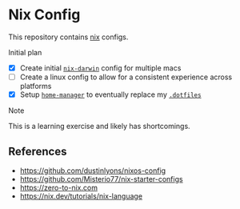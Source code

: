# Nix Config

This repository contains [nix](https://nixos.org/) configs.

Initial plan

 - [x] Create initial [`nix-darwin`](https://github.com/LnL7/nix-darwin) config for multiple macs
 - [ ] Create a linux config to allow for a consistent experience across platforms
 - [x] Setup [`home-manager`](https://github.com/nix-community/home-manager) to eventually replace my [`.dotfiles`](https://github.com/lambchop4prez/dotfiles)

> [!NOTE]
> This is a learning exercise and likely has shortcomings.

## References

 - https://github.com/dustinlyons/nixos-config
 - https://github.com/Misterio77/nix-starter-configs
 - https://zero-to-nix.com
 - https://nix.dev/tutorials/nix-language
